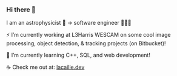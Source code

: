 ### Hi there 👋

I am an astrophysicist 🔭 -> software engineer 👨🏻‍💻 

⚡ I’m currently working at L3Harris WESCAM on some cool image processing, object detection, & tracking projects (on Bitbucket)!

🌱 I’m currently learning C++, SQL, and web development!

☕️ Check me out at: [lacaille.dev](https://lacaille.dev)
<!--
**kevinlacaille/kevinlacaille** is a ✨ _special_ ✨ repository because its `README.md` (this file) appears on your GitHub profile.

Here are some ideas to get you started:

- 🔭 I’m currently working on ...
- 🌱 I’m currently learning ...
- 👯 I’m looking to collaborate on ...
- 🤔 I’m looking for help with ...
- 💬 Ask me about ...
- 📫 How to reach me: ...
- 😄 Pronouns: ...
- ⚡ Fun fact: ...
-->
